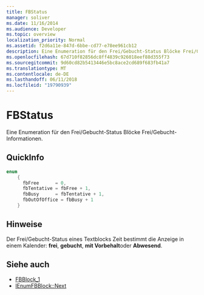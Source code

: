 ```yaml
---
title: FBStatus
manager: soliver
ms.date: 11/16/2014
ms.audience: Developer
ms.topic: overview
localization_priority: Normal
ms.assetid: f2d6a11e-847d-6bbe-cd77-e78ee961cb12
description: Eine Enumeration für den Frei/Gebucht-Status Blöcke Frei/Gebucht-Informationen.
ms.openlocfilehash: 67d710f82856dc8ff4839c926018eef88d355f73
ms.sourcegitcommit: 9d60cd82b5413446e5bc8ace2cd689f683fb41a7
ms.translationtype: MT
ms.contentlocale: de-DE
ms.lasthandoff: 06/11/2018
ms.locfileid: "19790939"
---
```

# <a name="fbstatus"></a>FBStatus

Eine Enumeration für den Frei/Gebucht-Status Blöcke Frei/Gebucht-Informationen.
  
## <a name="quick-info"></a>QuickInfo

```cpp
enum  
    { 
      fbFree      = 0, 
      fbTentative = fbFree + 1, 
      fbBusy      = fbTentative + 1, 
      fbOutOfOffice = fbBusy + 1 
    }

```

## <a name="remarks"></a>Hinweise

Der Frei/Gebucht-Status eines Textblocks Zeit bestimmt die Anzeige in einem Kalender: **frei**, **gebucht**, **mit Vorbehalt**oder **Abwesend**. 
  
## <a name="see-also"></a>Siehe auch

- [FBBlock_1](fbblock_1.md)
- [IEnumFBBlock::Next](ienumfbblock-next.md)

